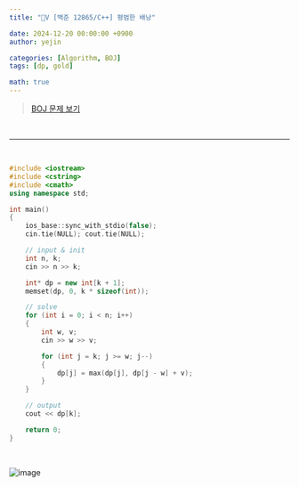 ```yaml
---
title: "💛V [백준 12865/C++] 평범한 배낭"

date: 2024-12-20 00:00:00 +0900
author: yejin

categories: [Algorithm, BOJ]
tags: [dp, gold]

math: true
---
```




> [BOJ 문제 보기](https://www.acmicpc.net/problem/12865)


<br>

---

<br>


```c++
#include <iostream>
#include <cstring>
#include <cmath>
using namespace std;

int main()
{
	ios_base::sync_with_stdio(false);
	cin.tie(NULL); cout.tie(NULL);

	// input & init
	int n, k;
	cin >> n >> k;

	int* dp = new int[k + 1];
	memset(dp, 0, k * sizeof(int));

	// solve
	for (int i = 0; i < n; i++)
	{
		int w, v;
		cin >> w >> v;

		for (int j = k; j >= w; j--)
		{
			dp[j] = max(dp[j], dp[j - w] + v);
		}
	}

	// output
	cout << dp[k];

	return 0;
}
```

<br/>


![image](https://github.com/user-attachments/assets/4fb829c3-fa9c-4c8b-a95f-01d7cbe038a7)